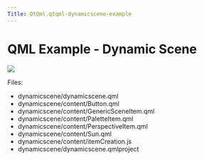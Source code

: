 ```yaml
---
Title: QtQml.qtqml-dynamicscene-example
---
```

        
QML Example - Dynamic Scene
===========================

<span class="subtitle"></span>
<span id="details"></span>
![](https://developer.ubuntu.com/static/devportal_uploaded/05dd6662-5ffa-4fb7-a546-1f97687452b9-api/apps/qml/sdk-15.04.6/qtqml-dynamicscene-example/images/qml-dynamicscene-example.png)

Files:

-   dynamicscene/dynamicscene.qml
-   dynamicscene/content/Button.qml
-   dynamicscene/content/GenericSceneItem.qml
-   dynamicscene/content/PaletteItem.qml
-   dynamicscene/content/PerspectiveItem.qml
-   dynamicscene/content/Sun.qml
-   dynamicscene/content/itemCreation.js
-   dynamicscene/dynamicscene.qmlproject

